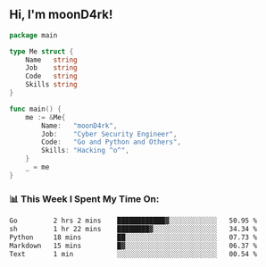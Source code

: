 <h2> Hi, I'm moonD4rk!</h2>

```go
package main

type Me struct {
	Name   string
	Job    string
	Code   string
	Skills string
}

func main() {
	me := &Me{
		Name:   "moonD4rk",
		Job:    "Cyber Security Engineer",
		Code:   "Go and Python and Others",
		Skills: "Hacking ^o^",
	}
	_ = me
}
```

<h3>📊 This Week I Spent My Time On:</h3>
<!-- <img align='right' src="https://github-readme-stats.vercel.app/api?username=moond4rk&show_icons=true&theme=radical", width="300" height="150"> -->

<!--START_SECTION:waka-->

```txt
Go         2 hrs 2 mins    ████████████▓░░░░░░░░░░░░   50.95 %
sh         1 hr 22 mins    ████████▓░░░░░░░░░░░░░░░░   34.34 %
Python     18 mins         ██░░░░░░░░░░░░░░░░░░░░░░░   07.73 %
Markdown   15 mins         █▓░░░░░░░░░░░░░░░░░░░░░░░   06.37 %
Text       1 min           ░░░░░░░░░░░░░░░░░░░░░░░░░   00.54 %
```

<!--END_SECTION:waka-->

